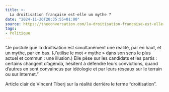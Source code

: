 ```yaml
---
title: >-
  La droitisation française est-elle un mythe ?
date: "2024-11-26T20:35:55+01:00"
source: https://theconversation.com/la-droitisation-francaise-est-elle-un-mythe-238238
tags:
- Politique
---
```


“Je postule que la droitisation est simultanément une réalité, par en haut, et un mythe, par en bas. (J’utilise le mot « mythe » dans son sens le plus actuel et commun : une illusion.) Elle pèse sur les candidats et les partis : certains changent d’agenda, hésitent à défendre leurs convictions, quand d’autres en sont convaincus par idéologie et par leurs réseaux sur le terrain ou sur Internet.”

Article clair de Vincent Tiberj sur la réalité derrière le terme “droitisation”.